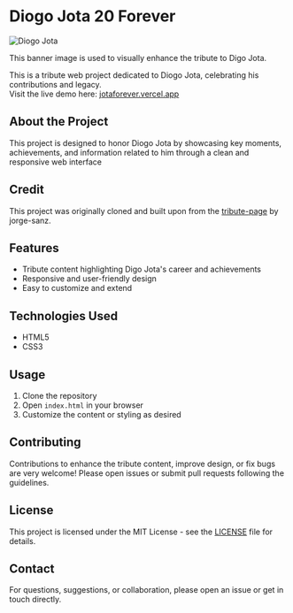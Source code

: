 # Diogo Jota 20 Forever
![Diogo Jota](https://i.postimg.cc/kMVKTsvh/Diogo-Jota.png)

This banner image is used to visually enhance the tribute to Digo Jota.

This is a tribute web project dedicated to Diogo Jota, celebrating his contributions and legacy.  
Visit the live demo here: [jotaforever.vercel.app](https://jotaforever.vercel.app)

## About the Project
This project is designed to honor Diogo Jota by showcasing key moments, achievements, and information related to him through a clean and responsive web interface
## Credit
This project was originally cloned and built upon from the [tribute-page](https://github.com/jorge-sanz/tribute-page) by jorge-sanz.  




## Features
- Tribute content highlighting Digo Jota's career and achievements
- Responsive and user-friendly design
- Easy to customize and extend

## Technologies Used
- HTML5
- CSS3

## Usage
1. Clone the repository
2. Open `index.html` in your browser
3. Customize the content or styling as desired

## Contributing
Contributions to enhance the tribute content, improve design, or fix bugs are very welcome! Please open issues or submit pull requests following the guidelines.

## License
This project is licensed under the MIT License - see the [LICENSE](LICENSE) file for details.

## Contact
For questions, suggestions, or collaboration, please open an issue or get in touch directly.

